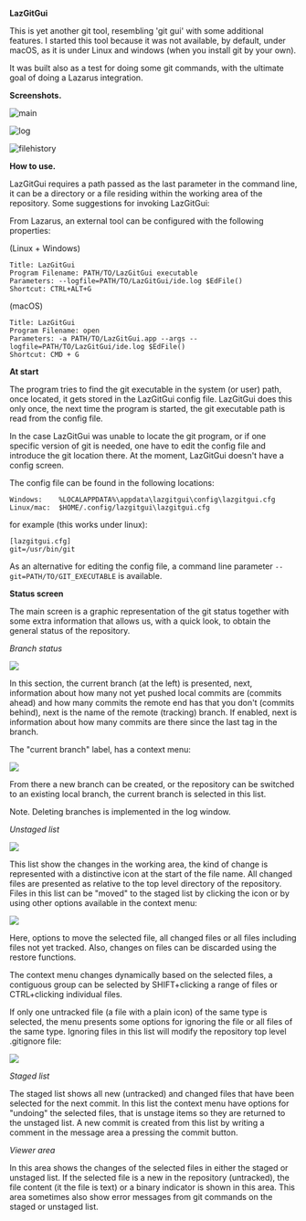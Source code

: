 **LazGitGui**

This is yet another git tool, resembling 'git gui' with some additional features. I started this tool because it was not available, by default, under macOS, as it is under Linux and windows (when you install git by your own).

It was built also as a test for doing some git commands, with the ultimate goal
of doing a Lazarus integration.

**Screenshots.**

![main](../images/main.png)

![log](../images/log.png)

![filehistory](../images/filehistory.png)

**How to use.**

LazGitGui requires a path passed as the last parameter in the command line, it can be a directory or a file residing within the working area of the repository. Some suggestions for invoking LazGitGui:

From Lazarus, an external tool can be configured with the following properties:

(Linux + Windows)

    Title: LazGitGui
    Program Filename: PATH/TO/LazGitGui executable
    Parameters: --logfile=PATH/TO/LazGitGui/ide.log $EdFile()
    Shortcut: CTRL+ALT+G

(macOS)

    Title: LazGitGui
    Program Filename: open
    Parameters: -a PATH/TO/LazGitGui.app --args --logfile=PATH/TO/LazGitGui/ide.log $EdFile()
    Shortcut: CMD + G

**At start**

The program tries to find the git executable in the system (or user) path, once located, it gets stored in the LazGitGui config file. LazGitGui does this only once, the next time the program is started, the git executable path is read from the config file.

In the case LazGitGui was unable to locate the git program, or if one specific version of git is needed, one have to edit the config file and introduce the git location there. At the moment, LazGitGui doesn't have a config screen.

The config file can be found in the following locations:

    Windows:    %LOCALAPPDATA%\appdata\lazgitgui\config\lazgitgui.cfg
    Linux/mac:  $HOME/.config/lazgitgui\lazgitgui.cfg

for example (this works under linux):

    [lazgitgui.cfg]
    git=/usr/bin/git


As an alternative for editing the config file, a command line parameter `--git=PATH/TO/GIT_EXECUTABLE` is available.

**Status screen**

The main screen is a graphic representation of the git status together with some extra information that allows us, with a quick look, to obtain the general status of the repository.

*Branch status* 

![](../images/branchstatus.png)

In this section, the current branch (at the left) is presented, next, information about how many not yet pushed local commits are (commits ahead) and how many commits the remote end has that you don't (commits behind), next is the name of the remote (tracking) branch. If enabled, next is information about how many commits are there since the last tag in the branch.

The "current branch" label, has a context menu: 

![](../images/branchcontextmenu.png)

From there a new branch can be created, or the repository can be switched to an existing local branch, the current branch is selected in this list.

Note. Deleting branches is implemented in the log window.

*Unstaged list*

![](../images/unstagedlist.png)

This list show the changes in the working area, the kind of change is represented with a distinctive icon at the start of the file name. All changed files are presented as relative to the top level directory of the repository. Files in this list can be "moved" to the staged list by clicking the icon or by using other options available in the context menu:

![](../images/unstagedcontextmenu.png)

Here, options to move the selected file, all changed files or all files including files not yet tracked. Also, changes on files can be discarded using the restore functions.

The context menu changes dynamically based on the selected files, a contiguous group can be selected by SHIFT+clicking a range of files or CTRL+clicking individual files. 

If only one untracked file (a file with a plain icon) of the same type is selected, the menu presents some options for ignoring the file or all files of the same type. Ignoring files in this list will modify the repository top level .gitignore file:

![](../images/unstagedignore.png)

*Staged list*

The staged list shows all new (untracked) and changed files that have been selected for the next commit. In this list the context menu have options for "undoing" the selected files, that is unstage items so they are returned to the unstaged list. A new commit is created from this list by writing a comment in the message area a pressing the commit button.

*Viewer area*

In this area shows the changes of the selected files in either the staged or unstaged list. If the selected file is a new in the repository (untracked), the file content (it the file is text) or a binary indicator is shown in this area. This area sometimes also show error messages from git commands on the staged or unstaged list.